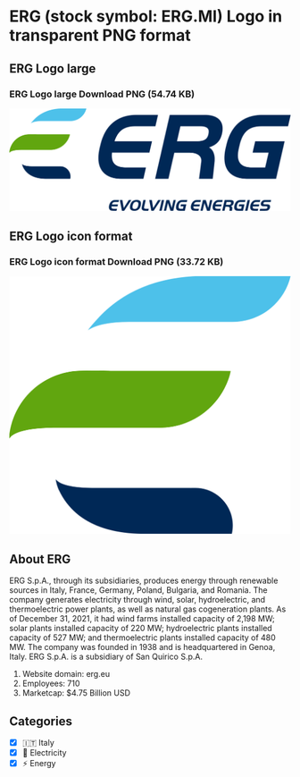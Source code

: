 # ERG (stock symbol: ERG.MI) Logo in transparent PNG format

## ERG Logo large

### ERG Logo large Download PNG (54.74 KB)

![ERG Logo large Download PNG (54.74 KB)](/img/orig/ERG.MI_BIG-7ffe8ab5.png)

## ERG Logo icon format

### ERG Logo icon format Download PNG (33.72 KB)

![ERG Logo icon format Download PNG (33.72 KB)](/img/orig/ERG.MI-c8b74719.png)

## About ERG

ERG S.p.A., through its subsidiaries, produces energy through renewable sources in Italy, France, Germany, Poland, Bulgaria, and Romania. The company generates electricity through wind, solar, hydroelectric, and thermoelectric power plants, as well as natural gas cogeneration plants. As of December 31, 2021, it had wind farms installed capacity of 2,198 MW; solar plants installed capacity of 220 MW; hydroelectric plants installed capacity of 527 MW; and thermoelectric plants installed capacity of 480 MW. The company was founded in 1938 and is headquartered in Genoa, Italy. ERG S.p.A. is a subsidiary of San Quirico S.p.A.

1. Website domain: erg.eu
2. Employees: 710
3. Marketcap: $4.75 Billion USD


## Categories
- [x] 🇮🇹 Italy
- [x] 🔋 Electricity
- [x] ⚡ Energy
